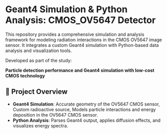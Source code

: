 # Geant4 Simulation & Python Analysis: CMOS_OV5647 Detector

This repository provides a comprehensive simulation and analysis framework for modeling radiation interactions in the CMOS OV5647 image sensor. It integrates a custom Geant4 simulation with Python-based data analysis and visualization tools.

Developed as part of the study:

**Particle detection performance and Geant4 simulation with low-cost CMOS technology**  


## 🔧 Project Overview

- **Geant4 Simulation**: Accurate geometry of the OV5647 CMOS sensor, Custom radioactive source, Models particle interactions and energy deposition in the OV5647 CMOS sensor.
- **Python Analysis**: Parses Geant4 output, applies diffusion effects, and visualizes energy spectra.

